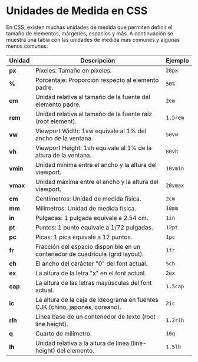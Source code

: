 # Unidades de Medida en CSS

En CSS, existen muchas unidades de medida que permiten definir el tamaño de elementos, márgenes, espacios y más. A continuación se muestra una tabla con las unidades de medida más comunes y algunas menos comunes:

| Unidad | Descripción                     | Ejemplo    |
|--------|---------------------------------|------------|
| **px** | Píxeles: Tamaño en píxeles.     | `20px`     |
| **%**  | Porcentaje: Proporción respecto al elemento padre. | `50%`     |
| **em** | Unidad relativa al tamaño de la fuente del elemento padre. | `2em`     |
| **rem**| Unidad relativa al tamaño de la fuente raíz (root element). | `1.5rem`  |
| **vw** | Viewport Width: 1vw equivale al 1% del ancho de la ventana. | `50vw`    |
| **vh** | Viewport Height: 1vh equivale al 1% de la altura de la ventana. | `80vh`    |
| **vmin**| Unidad mínima entre el ancho y la altura del viewport. | `10vmin`  |
| **vmax**| Unidad máxima entre el ancho y la altura del viewport. | `20vmax`  |
| **cm** | Centímetros: Unidad de medida física. | `2cm`      |
| **mm** | Milímetros: Unidad de medida física. | `10mm`     |
| **in** | Pulgadas: 1 pulgada equivale a 2.54 cm. | `1in`      |
| **pt** | Puntos: 1 punto equivale a 1/72 pulgadas. | `12pt`     |
| **pc** | Picas: 1 pica equivale a 12 puntos. | `1pc`      |
| **fr** | Fracción del espacio disponible en un contenedor de cuadrícula (grid layout). | `1fr`      |
| **ch** | El ancho del carácter "0" del font actual. | `5ch`      |
| **ex** | La altura de la letra "x" en el font actual. | `2ex`      |
| **cap**| La altura de las letras mayúsculas del font actual. | `1.5cap`  |
| **ic** | La altura de la caja de ideograma en fuentes CJK (chino, japonés, coreano). | `2ic`      |
| **rlh**| Línea base de un contenedor de texto (root line height). | `1.2rlh`  |
| **q**  | Cuarto de milímetro. | `10q`      |
| **lh** | Unidad relativa a la altura de línea (line-height) del elemento. | `1.5lh`  |